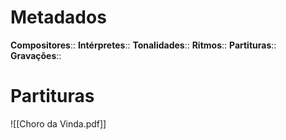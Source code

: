 # Metadados

**Compositores**:: 
**Intérpretes**:: 
**Tonalidades**:: 
**Ritmos**:: 
**Partituras**:: 
**Gravações**:: 

# Partituras
![[Choro da Vinda.pdf]]